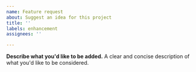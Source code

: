 ```yaml
---
name: Feature request
about: Suggest an idea for this project
title: ''
labels: enhancement
assignees: ''

---
```


**Describe what you'd like to be added.**
A clear and concise description of what you'd like to be considered.
